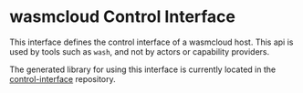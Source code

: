 # wasmcloud Control Interface

This interface defines the control interface of a wasmcloud host. 
This api is used by tools such as `wash`, and not by actors or
capability providers.

The generated library for using this interface is currently located 
in the
[control-interface](https://github.com/wasmcloud/control-interface)
repository.

